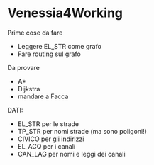 # Venessia4Working

Prime cose da fare
- Leggere EL_STR come grafo
- Fare routing sul grafo

Da provare
- A*
- Dijkstra
- mandare a Facca

DATI:
- EL_STR per le strade
- TP_STR per nomi strade (ma sono poligoni!)
- CIVICO per gli indirizzi
- EL_ACQ per i canali
- CAN_LAG per nomi e leggi dei canali
